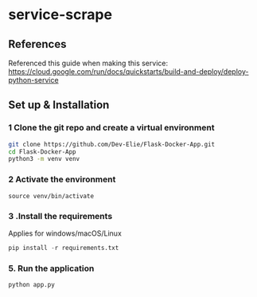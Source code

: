 # service-scrape

## References

Referenced this guide when making this service: https://cloud.google.com/run/docs/quickstarts/build-and-deploy/deploy-python-service

## Set up & Installation

### 1 Clone the git repo and create a virtual environment

```bash
git clone https://github.com/Dev-Elie/Flask-Docker-App.git
cd Flask-Docker-App
python3 -m venv venv

```

### 2 Activate the environment

`source venv/bin/activate`

### 3 .Install the requirements

Applies for windows/macOS/Linux

```python
pip install -r requirements.txt
```

### 5. Run the application

`python app.py`
